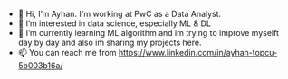 - 👋 Hi, I’m Ayhan. I'm working at PwC as a Data Analyst.
- 👀 I’m interested in data science, especially ML & DL
- 🌱 I’m currently learning ML algorithm and im trying to improve myselft day by day and also im sharing my projects here.
- 📫 You can reach me from https://www.linkedin.com/in/ayhan-topcu-5b003b16a/

